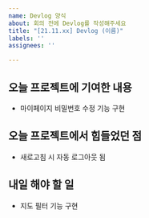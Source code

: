 ```yaml
---
name: Devlog 양식
about: 회의 전에 Devlog를 작성해주세요
title: "[21.11.xx] Devlog (이름)"
labels: ''
assignees: ''

---
```


## 오늘 프로젝트에 기여한 내용
- 마이페이지 비밀번호 수정 기능 구현

## 오늘 프로젝트에서 힘들었던 점
- 새로고침 시 자동 로그아웃 됨

## 내일 해야 할 일
- 지도 필터 기능 구현
